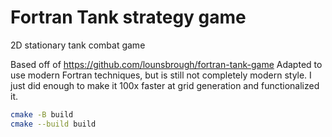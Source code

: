 # Fortran Tank strategy game

2D stationary tank combat game

Based off of https://github.com/lounsbrough/fortran-tank-game
Adapted to use modern Fortran techniques, but is still not completely modern style.
I just did enough to make it 100x faster at grid generation and functionalized it.

```sh
cmake -B build
cmake --build build
```
